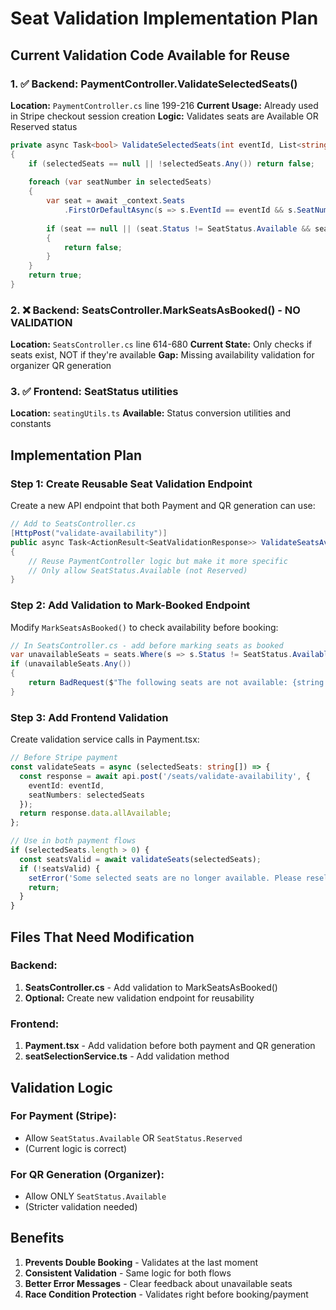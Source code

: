 # Seat Validation Implementation Plan

## Current Validation Code Available for Reuse

### 1. ✅ Backend: PaymentController.ValidateSelectedSeats()
**Location:** `PaymentController.cs` line 199-216
**Current Usage:** Already used in Stripe checkout session creation
**Logic:** Validates seats are Available OR Reserved status
```csharp
private async Task<bool> ValidateSelectedSeats(int eventId, List<string> selectedSeats)
{
    if (selectedSeats == null || !selectedSeats.Any()) return false;
    
    foreach (var seatNumber in selectedSeats)
    {
        var seat = await _context.Seats
            .FirstOrDefaultAsync(s => s.EventId == eventId && s.SeatNumber == seatNumber);
        
        if (seat == null || (seat.Status != SeatStatus.Available && seat.Status != SeatStatus.Reserved))
        {
            return false;
        }
    }
    return true;
}
```

### 2. ❌ Backend: SeatsController.MarkSeatsAsBooked() - NO VALIDATION
**Location:** `SeatsController.cs` line 614-680
**Current State:** Only checks if seats exist, NOT if they're available
**Gap:** Missing availability validation for organizer QR generation

### 3. ✅ Frontend: SeatStatus utilities
**Location:** `seatingUtils.ts`
**Available:** Status conversion utilities and constants

## Implementation Plan

### Step 1: Create Reusable Seat Validation Endpoint
Create a new API endpoint that both Payment and QR generation can use:

```csharp
// Add to SeatsController.cs
[HttpPost("validate-availability")]
public async Task<ActionResult<SeatValidationResponse>> ValidateSeatsAvailability([FromBody] SeatValidationRequest request)
{
    // Reuse PaymentController logic but make it more specific
    // Only allow SeatStatus.Available (not Reserved)
}
```

### Step 2: Add Validation to Mark-Booked Endpoint
Modify `MarkSeatsAsBooked()` to check availability before booking:

```csharp
// In SeatsController.cs - add before marking seats as booked
var unavailableSeats = seats.Where(s => s.Status != SeatStatus.Available).ToList();
if (unavailableSeats.Any())
{
    return BadRequest($"The following seats are not available: {string.Join(", ", unavailableSeats.Select(s => s.SeatNumber))}");
}
```

### Step 3: Add Frontend Validation
Create validation service calls in Payment.tsx:

```typescript
// Before Stripe payment
const validateSeats = async (selectedSeats: string[]) => {
  const response = await api.post('/seats/validate-availability', {
    eventId: eventId,
    seatNumbers: selectedSeats
  });
  return response.data.allAvailable;
};

// Use in both payment flows
if (selectedSeats.length > 0) {
  const seatsValid = await validateSeats(selectedSeats);
  if (!seatsValid) {
    setError('Some selected seats are no longer available. Please reselect.');
    return;
  }
}
```

## Files That Need Modification

### Backend:
1. **SeatsController.cs** - Add validation to MarkSeatsAsBooked()
2. **Optional:** Create new validation endpoint for reusability

### Frontend:
1. **Payment.tsx** - Add validation before both payment and QR generation
2. **seatSelectionService.ts** - Add validation method

## Validation Logic

### For Payment (Stripe):
- Allow `SeatStatus.Available` OR `SeatStatus.Reserved` 
- (Current logic is correct)

### For QR Generation (Organizer):
- Allow ONLY `SeatStatus.Available`
- (Stricter validation needed)

## Benefits
1. **Prevents Double Booking** - Validates at the last moment
2. **Consistent Validation** - Same logic for both flows  
3. **Better Error Messages** - Clear feedback about unavailable seats
4. **Race Condition Protection** - Validates right before booking/payment
